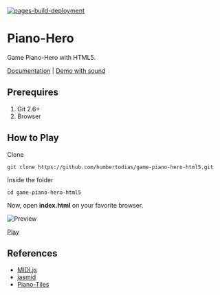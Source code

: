 [![pages-build-deployment](https://github.com/humbertodias/game-piano-hero-html5/actions/workflows/pages/pages-build-deployment/badge.svg)](https://github.com/humbertodias/game-piano-hero-html5/actions/workflows/pages/pages-build-deployment)

# Piano-Hero

Game Piano-Hero with HTML5.

[Documentation](doc/piano-hero.pdf) | [Demo with sound](doc/demo.mp4?raw=true)

## Prerequires

1. Git 2.6+
3. Browser

## How to Play

Clone

```shell
git clone https://github.com/humbertodias/game-piano-hero-html5.git
```

Inside the folder

```shell
cd game-piano-hero-html5
```

Now, open **index.html** on your favorite browser.

![Preview](doc/demo.gif)

[Play](https://humbertodias.github.io/game-piano-hero-html5/)



## References

- [MIDI.js](https://galactic.ink/midi-js/)
- [jasmid](https://github.com/gasman/jasmid)
- [Piano-Tiles](http://tanksw.com/piano-tiles/)
